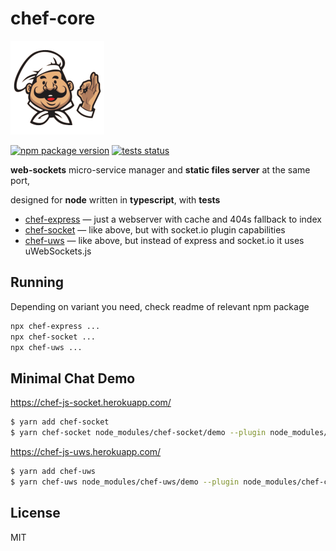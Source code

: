 # chef-core

<img style="max-width: 100%;" src="https://raw.githubusercontent.com/chef-js/express/main/chef.png" width="150" />

<a href="https://badge.fury.io/js/chef-core"><img src="https://badge.fury.io/js/chef-core.svg" alt="npm package version" /></a> <a href="https://circleci.com/gh/chef-js/core"><img src="https://circleci.com/gh/chef-js/core.svg?style=shield" alt="tests status" /></a>

**web-sockets** micro-service manager and **static files server** at the same port,

designed for **node** written in **typescript**, with **tests**

- [chef-express](https://npmjs.com/package/chef-express) — just a webserver with cache and 404s fallback to index
- [chef-socket](https://npmjs.com/package/chef-socket) — like above, but with socket.io plugin capabilities
- [chef-uws](https://npmjs.com/package/chef-uws) — like above, but instead of express and socket.io it uses uWebSockets.js

## Running

Depending on variant you need, check readme of relevant npm package

```bash
npx chef-express ...
npx chef-socket ...
npx chef-uws ...
```

## Minimal Chat Demo

https://chef-js-socket.herokuapp.com/

```bash
$ yarn add chef-socket
$ yarn chef-socket node_modules/chef-socket/demo --plugin node_modules/chef-core/chat.js
```

https://chef-js-uws.herokuapp.com/

```bash
$ yarn add chef-uws
$ yarn chef-uws node_modules/chef-uws/demo --plugin node_modules/chef-core/chat.js
```

## License

MIT
